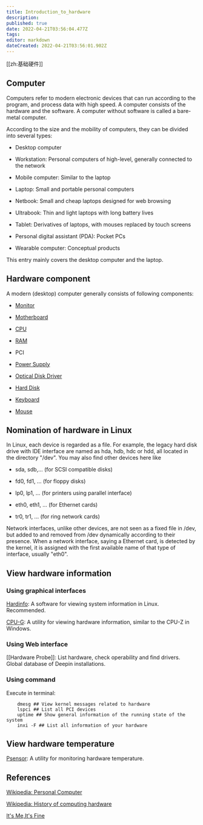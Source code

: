 ```yaml
---
title: Introduction_to_hardware
description: 
published: true
date: 2022-04-21T03:56:04.477Z
tags: 
editor: markdown
dateCreated: 2022-04-21T03:56:01.902Z
---
```


[[zh:基础硬件]]


## Computer

Computers refer to modern electronic devices that can run according to the program, and process data with high speed. A computer consists of the hardware and the software. A computer without software is called a bare-metal computer.

According to the size and the mobility of computers, they can be divided into several types:

* Desktop computer

* Workstation: Personal computers of high-level, generally connected to the network

* Mobile computer: Similar to the laptop

* Laptop: Small and portable personal computers

* Netbook: Small and cheap laptops designed for web browsing

* Ultrabook: Thin and light laptops with long battery lives

* Tablet: Derivatives of laptops, with mouses replaced by touch screens

* Personal digital assistant (PDA): Pocket PCs

* Wearable computer: Conceptual products

This entry mainly covers the desktop computer and the laptop.

## Hardware component

A modern (desktop) computer generally consists of following components:

* [Monitor](Monitor)

* [Motherboard](Motherboard)

* [CPU](CPU)

* [RAM](RAM)

* PCI

* [Power Supply](Power_Supply)

* [Optical Disk Driver](Optical_Disk_Driver)

* [Hard Disk ](Hard_Disk)

* [Keyboard](Keyboard)

* [Mouse](Mouse)

## Nomination of hardware in Linux

In Linux, each device is regarded as a file. For example, the legacy hard disk drive with IDE interface are named as hda, hdb, hdc or hdd, all located in the directory "/dev". You may also find other devices here like

* sda, sdb,... (for SCSI compatible disks)

* fd0, fd1, ... (for floppy disks)

*  lp0, lp1, ... (for printers using parallel interface)

* eth0, eth1, ... (for Ethernet cards)

* tr0, tr1, ... (for ring network cards)

Network interfaces, unlike other devices, are not seen as a fixed file in /dev, but added to and removed from /dev dynamically according to their presence. When a network interface, saying a Ethernet card, is detected by the kernel, it is assigned with the first available name of that type of interface, usually "eth0".

## View hardware information

### Using graphical interfaces

[Hardinfo](Hardinfo): A software for viewing system information in Linux. Recommended.

[CPU-G](CPU-G): A utility for viewing hardware information, similar to the CPU-Z in Windows.

### Using Web interface

[[Hardware Probe]]: List hardware, check operability and find drivers. Global database of Deepin installations.

### Using command

Execute in terminal:

        dmesg ## View kernel messages related to hardware
        lspci ## List all PCI devices
        uptime ## Show general information of the running state of the system
        inxi -F ## List all information of your hardware

## View hardware temperature

[Psensor](Psensor): A utility for monitoring hardware temperature.

## References

[Wikipedia: Personal Computer](https://en.wikipedia.org/wiki/Personal_computer)

[Wikipedia: History of computing hardware](https://en.wikipedia.org/wiki/History_of_computing_hardware)

[It's Me,It's Fine](http://dofine.blogbus.com/logs/59190496.html)